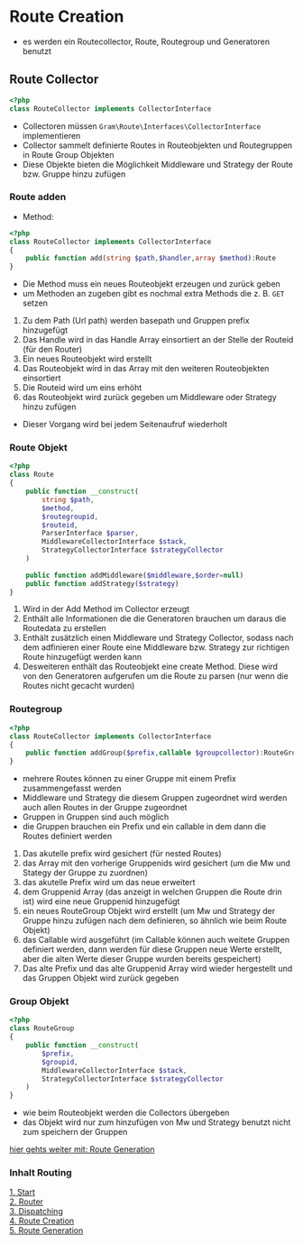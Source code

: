 # Route Creation

- es werden ein Routecollector, Route, Routegroup und Generatoren benutzt

## Route Collector
````php
<?php
class RouteCollector implements CollectorInterface
````
- Collectoren müssen ``Gram\Route\Interfaces\CollectorInterface`` implementieren
- Collector sammelt definierte Routes in Routeobjekten und Routegruppen in Route Group Objekten
- Diese Objekte bieten die Möglichkeit Middleware und Strategy der Route bzw. Gruppe hinzu zufügen

### Route adden
- Method:
````php
<?php
class RouteCollector implements CollectorInterface
{
	public function add(string $path,$handler,array $method):Route
}

````
- Die Method muss ein neues Routeobjekt erzeugen und zurück geben
- um Methoden an zugeben gibt es nochmal extra Methods die z. B. ``GET`` setzen

1. Zu dem Path (Url path) werden basepath und Gruppen prefix hinzugefügt
2. Das Handle wird in das Handle Array einsortiert an der Stelle der Routeid (für den Router)
3. Ein neues Routeobjekt wird erstellt
4. Das Routeobjekt wird in das Array mit den weiteren Routeobjekten einsortiert
5. Die Routeid wird um eins erhöht
6. das Routeobjekt wird zurück gegeben um Middleware oder Strategy hinzu zufügen

- Dieser Vorgang wird bei jedem Seitenaufruf wiederholt

### Route Objekt
````php
<?php
class Route
{
	public function __construct(
		string $path,
		$method,
		$routegroupid,
		$routeid,
		ParserInterface $parser,
		MiddlewareCollectorInterface $stack,
		StrategyCollectorInterface $strategyCollector
    )
    
    public function addMiddleware($middleware,$order=null)
    public function addStrategy($strategy)
}
````
1. Wird in der Add Method im Collector erzeugt
2. Enthält alle Informationen die die Generatoren brauchen um daraus die Routedata zu erstellen
3. Enthält zusätzlich einen Middleware und Strategy Collector, sodass nach dem adfinieren einer Route eine Middleware bzw. Strategy zur richtigen Route hinzugefügt werden kann
4. Desweiteren enthält das Routeobjekt eine create Method. Diese wird von den Generatoren aufgerufen um die Route zu parsen (nur wenn die Routes nicht gecacht wurden)

### Routegroup
````php
<?php
class RouteCollector implements CollectorInterface
{
	public function addGroup($prefix,callable $groupcollector):RouteGroup
}
````
- mehrere Routes können zu einer Gruppe mit einem Prefix zusammengefasst werden
- Middleware und Strategy die diesem Gruppen zugeordnet wird werden auch allen Routes in der Gruppe zugeordnet
- Gruppen in Gruppen sind auch möglich
- die Gruppen brauchen ein Prefix und ein callable in dem dann die Routes definiert werden

1. Das akutelle prefix wird gesichert (für nested Routes)
2. das Array mit den vorherige Gruppenids wird gesichert (um die Mw und Stategy der Gruppe zu zuordnen)
3. das akutelle Prefix wird um das neue erweitert
4. dem Gruppenid Array (das anzeigt in welchen Gruppen die Route drin ist) wird eine neue Gruppenid hinzugefügt
5. ein neues RouteGroup Objekt wird erstellt (um Mw und Strategy der Gruppe hinzu zufügen nach dem definieren, so ähnlich wie beim Route Objekt)
6. das Callable wird ausgeführt (im Callable können auch weitete Gruppen definiert werden, dann werden für diese Gruppen neue Werte erstellt, aber die alten Werte dieser Gruppe wurden bereits gespeichert)
7. Das alte Prefix und das alte Gruppenid Array wird wieder hergestellt und das Gruppen Objekt wird zurück gegeben

### Group Objekt
````php
<?php
class RouteGroup
{
	public function __construct(
		$prefix,
		$groupid,
		MiddlewareCollectorInterface $stack,
		StrategyCollectorInterface $strategyCollector
	)
}
````
- wie beim Routeobjekt werden die Collectors übergeben
- das Objekt wird nur zum hinzufügen von Mw und Strategy benutzt nicht zum speichern der Gruppen


[hier gehts weiter mit: Route Generation](routegeneration.md)

### Inhalt Routing
[1. Start](index.md) <br>
[2. Router](router.md) <br>
[3. Dispatching](dispatching.md) <br>
[4. Route Creation](routeCreation.md) <br>
[5. Route Generation](routegeneration.md)
